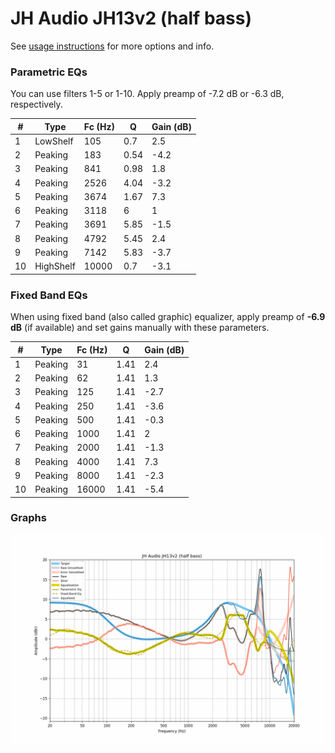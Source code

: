 # JH Audio JH13v2 (half bass)
See [usage instructions](https://github.com/jaakkopasanen/AutoEq#usage) for more options and info.

### Parametric EQs
You can use filters 1-5 or 1-10. Apply preamp of -7.2 dB or -6.3 dB, respectively.

|   # | Type      |   Fc (Hz) |    Q |   Gain (dB) |
|-----|-----------|-----------|------|-------------|
|   1 | LowShelf  |       105 | 0.7  |         2.5 |
|   2 | Peaking   |       183 | 0.54 |        -4.2 |
|   3 | Peaking   |       841 | 0.98 |         1.8 |
|   4 | Peaking   |      2526 | 4.04 |        -3.2 |
|   5 | Peaking   |      3674 | 1.67 |         7.3 |
|   6 | Peaking   |      3118 | 6    |         1   |
|   7 | Peaking   |      3691 | 5.85 |        -1.5 |
|   8 | Peaking   |      4792 | 5.45 |         2.4 |
|   9 | Peaking   |      7142 | 5.83 |        -3.7 |
|  10 | HighShelf |     10000 | 0.7  |        -3.1 |

### Fixed Band EQs
When using fixed band (also called graphic) equalizer, apply preamp of **-6.9 dB** (if available) and set gains manually with these parameters.

|   # | Type    |   Fc (Hz) |    Q |   Gain (dB) |
|-----|---------|-----------|------|-------------|
|   1 | Peaking |        31 | 1.41 |         2.4 |
|   2 | Peaking |        62 | 1.41 |         1.3 |
|   3 | Peaking |       125 | 1.41 |        -2.7 |
|   4 | Peaking |       250 | 1.41 |        -3.6 |
|   5 | Peaking |       500 | 1.41 |        -0.3 |
|   6 | Peaking |      1000 | 1.41 |         2   |
|   7 | Peaking |      2000 | 1.41 |        -1.3 |
|   8 | Peaking |      4000 | 1.41 |         7.3 |
|   9 | Peaking |      8000 | 1.41 |        -2.3 |
|  10 | Peaking |     16000 | 1.41 |        -5.4 |

### Graphs
![](./JH%20Audio%20JH13v2%20(half%20bass).png)
